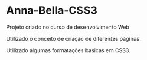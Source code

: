 # Anna-Bella-CSS3

Projeto criado no curso de desenvolvimento Web

Utilizado o conceito de criação de diferentes páginas.

Utilizado algumas formatações basicas em CSS3.
